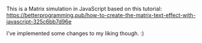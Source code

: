 This is a Matrix simulation in JavaScript based on this tutorial:
https://betterprogramming.pub/how-to-create-the-matrix-text-effect-with-javascript-325c6bb7d96e

I've implemented some changes to my liking though. :)